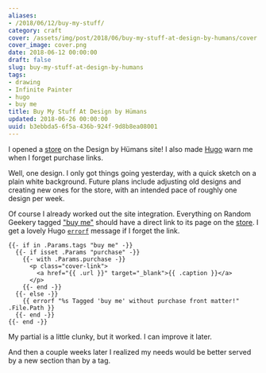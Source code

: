 ```yaml
---
aliases:
- /2018/06/12/buy-my-stuff/
category: craft
cover: /assets/img/post/2018/06/buy-my-stuff-at-design-by-humans/cover.png
cover_image: cover.png
date: 2018-06-12 00:00:00
draft: false
slug: buy-my-stuff-at-design-by-humans
tags:
- drawing
- Infinite Painter
- hugo
- buy me
title: Buy My Stuff At Design by Hümans
updated: 2018-06-26 00:00:00
uuid: b3ebbda5-6f5a-436b-924f-9d8b8ea08001
---
```


I opened a [store][] on the Design by Hümans site! I also made [Hugo][] warn me when I forget purchase links.

[store]: https://www.designbyhumans.com/shop/randomgeek/
[Hugo]: /tag/hugo
<!--more-->

Well, one design. I only got things going yesterday, with a quick sketch on a plain white background. Future
plans include adjusting old designs and creating new ones for the store, with an intended pace of roughly one
design per week.

Of course I already worked out the site integration. Everything on Random Geekery tagged ["buy me"][] should
have a direct link to its page on the [store][]. I get a lovely Hugo [`errorf`][] message if I forget the link.

    {{- if in .Params.tags "buy me" -}}
      {{- if isset .Params "purchase" -}}
        {{- with .Params.purchase -}}
          <p class="cover-link">
            <a href="{{ .url }}" target="_blank">{{ .caption }}</a>
          </p>
        {{- end -}}
      {{- else -}}
        {{ errorf "%s Tagged 'buy me' without purchase front matter!" .File.Path }}
      {{- end -}}
    {{- end -}}

My partial is a little clunky, but it worked. I can improve it later.

<aside class="admonition">

And then a couple weeks later I realized my needs would be better served by a new section than by a tag.

</aside>

["buy me"]: /tag/buy-me
[`errorf`]: http://gohugo.io/functions/errorf/
